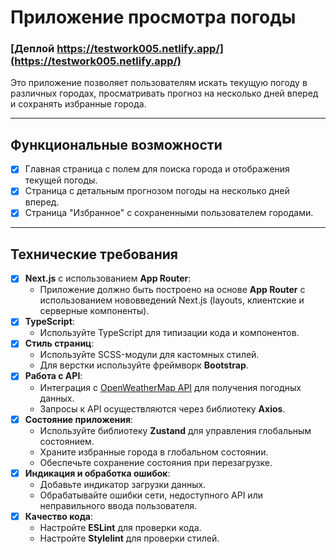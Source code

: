 # Приложение просмотра погоды
### [Деплой https://testwork005.netlify.app/](https://testwork005.netlify.app/)

Это приложение позволяет пользователям искать текущую погоду в различных городах, просматривать прогноз на несколько дней вперед и сохранять избранные города.

---

## Функциональные возможности

- [x] Главная страница с полем для поиска города и отображения текущей погоды.
- [x] Страница с детальным прогнозом погоды на несколько дней вперед.
- [x] Страница "Избранное" с сохраненными пользователем городами.

---

## Технические требования

- [x] **Next.js** с использованием **App Router**:
  - Приложение должно быть построено на основе **App Router** с использованием нововведений Next.js (layouts, клиентские и серверные компоненты).
- [x] **TypeScript**:
  - Используйте TypeScript для типизации кода и компонентов.
- [x] **Стиль страниц**:
  - Используйте SCSS-модули для кастомных стилей.
  - Для верстки используйте фреймворк **Bootstrap**.
- [x] **Работа с API**:
  - Интеграция с [OpenWeatherMap API](https://openweathermap.org/api) для получения погодных данных.
  - Запросы к API осуществляются через библиотеку **Axios**.
- [x] **Состояние приложения**:
  - Используйте библиотеку **Zustand** для управления глобальным состоянием.
  - Храните избранные города в глобальном состоянии.
  - Обеспечьте сохранение состояния при перезагрузке.
- [x] **Индикация и обработка ошибок**:
  - Добавьте индикатор загрузки данных.
  - Обрабатывайте ошибки сети, недоступного API или неправильного ввода пользователя.
- [x] **Качество кода**:
  - Настройте **ESLint** для проверки кода.
  - Настройте **Stylelint** для проверки стилей.
